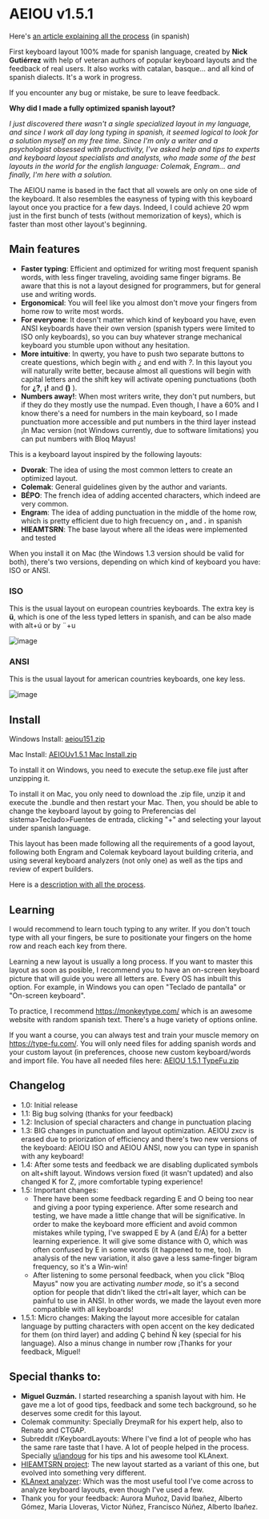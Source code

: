 # AEIOU v1.5.1

Here's [an article explaining all the process](https://tecladoenllamas.com/teclado-aeiou/) (in spanish)

First keyboard layout 100% made for spanish language, created by **Nick Gutiérrez** with help of veteran authors of popular keyboard layouts and the feedback of real users. It also works with catalan, basque... and all kind of spanish dialects. It's a work in progress.

If you encounter any bug or mistake, be sure to leave feedback.

**Why did I made a fully optimized spanish layout?** 

*I just discovered there wasn't a single specialized layout in my language, and since I work all day long typing in spanish, it seemed logical to look for a solution myself on my free time. Since I'm only a writer and a psychologist obsessed with productivity, I've asked help and tips to experts and keyboard layout specialists and analysts, who made some of the best layouts in the world for the english language: Colemak, Engram... and finally, I'm here with a solution.*

The AEIOU name is based in the fact that all vowels are only on one side of the keyboard. It also resembles the easyness of typing with this keyboard layout once you practice for a few days. Indeed, I could achieve 20 wpm just in the first bunch of tests (without memorization of keys), which is faster than most other layout's beginning.

## Main features
- **Faster typing**: Efficient and optimized for writing most frequent spanish words, with less finger traveling, avoiding same finger bigrams. Be aware that this is not a layout designed for programmers, but for general use and writing words.
- **Ergonomical**: You will feel like you almost don't move your fingers from home row to write most words. 
- **For everyone**: It doesn't matter which kind of keyboard you have, even ANSI keyboards have their own version (spanish typers were limited to ISO only keyboards), so you can buy whatever strange mechanical keyboard you stumble upon without any hesitation. 
- **More intuitive**: In qwerty, you have to push two separate buttons to create questions, which begin with _¿_ and end with _?_. In this layout you will naturally write better, because almost all questions will begin with capital letters and the shift key will activate opening punctuations (both for **¿?**, **¡!** and **()** ).
- **Numbers away!**: When most writers write, they don't put numbers, but if they do they mostly use the numpad. Even though, I have a 60% and I know there's a need for numbers in the main keyboard, so I made punctuation more accessible and put numbers in the third layer instead ¡In Mac version (not Windows currently, due to software limitations) you can put numbers with Bloq Mayus!

This is a keyboard layout inspired by the following layouts:
- **Dvorak**: The idea of using the most common letters to create an optimized layout.
- **Colemak**: General guidelines given by the author and variants.
- **BÉPO**: The french idea of adding accented characters, which indeed are very common.
- **Engram**: The idea of adding punctuation in the middle of the home row, which is pretty efficient due to high frecuency on **,** and **.** in spanish
- **HIEAMTSRN**: The base layout where all the ideas were implemented and tested

When you install it on Mac (the Windows 1.3 version should be valid for both), there's two versions, depending on which kind of keyboard you have: ISO or ANSI. 

### ISO
This is the usual layout on european countries keyboards. The extra key is **ü**, which is one of the less typed letters in spanish, and can be also made with alt+ú or by ¨+u

![image](https://user-images.githubusercontent.com/12291843/129450933-2b996ed3-0005-4c5d-b2e8-47eb1a90f64b.png)

### ANSI
This is the usual layout for american countries keyboards, one key less. 

![image](https://user-images.githubusercontent.com/12291843/129450962-1664c2f9-0478-48e9-be38-88952724ad2a.png)


## Install

Windows Install: [aeiou151.zip](https://github.com/NickG13/AEIOU/files/6986701/aeiou151.zip)

Mac Install: [AEIOUv1.5.1 Mac Install.zip](https://github.com/NickG13/AEIOU/files/6986821/AEIOUv1.5.1.Mac.Install.zip)

To install it on Windows, you need to execute the setup.exe file just after unzipping it.

To install it on Mac, you only need to download the .zip file, unzip it and execute the .bundle and then restart your Mac. Then, you should be able to change the keyboard layout by going to Preferencias del sistema>Teclado>Fuentes de entrada, clicking "+" and selecting your layout under spanish language.

This layout has been made following all the requirements of a good layout, following both Engram and Colemak keyboard layout building criteria, and using several keyboard analyzers (not only one) as well as the tips and review of expert builders.

Here is a [description with all the process](https://www.reddit.com/r/KeyboardLayouts/comments/oja9oh/why_are_there_no_spanish_layouts/).

## Learning
I would recommend to learn touch typing to any writer. If you don't touch type with all your fingers, be sure to positionate your fingers on the home row and reach each key from there. 

Learning a new layout is usually a long process. If you want to master this layout as soon as posible, I recommend you to have an on-screen keyboard picture that will guide you were all letters are. Every OS has inbuilt this option. For example, in Windows you can open "Teclado de pantalla" or "On-screen keyboard".

To practice, I recommend https://monkeytype.com/ which is an awesome website with random spanish text. There's a huge variety of options online.

If you want a course, you can always test and train your muscle memory on https://type-fu.com/. You will only need files for adding spanish words and your custom layout (in preferences, choose new custom keyboard/words and import file. You have all needed files here: [AEIOU 1.5.1 TypeFu.zip](https://github.com/NickG13/AEIOU/files/6986713/AEIOU.1.5.1.TypeFu.zip)


## Changelog
- 1.0: Initial release
- 1.1: Big bug solving (thanks for your feedback)
- 1.2: Inclusion of special characters and change in punctuation placing
- 1.3: BIG changes in punctuation and layout optimization. AEIOU zxcv is erased due to priorization of efficiency and there's two new versions of the keyboard: AEIOU ISO and AEIOU ANSI, now you can type in spanish with any keyboard!
- 1.4: After some tests and feedback we are disabling duplicated symbols on alt+shift layout. Windows version fixed (it wasn't updated) and also changed K for Z, ¡more comfortable typing experience!
- 1.5: Important changes:
  - There have been some feedback regarding E and O being too near and giving a poor typing experience. After some research and testing, we have made a little change that will be significative. In order to make the keyboard more efficient and avoid common mistakes while typing, I've swapped E by A (and É/Á) for a better learning experience. It will give some distance with O, which was often confused by E in some words (it happened to me, too). In analysis of the new variation, it also gave a less same-finger bigram frequency, so it's a Win-win!
  - After listening to some personal feedback, when you click "Bloq Mayus" now you are activating *number mode*, so it's a second option for people that didn't liked the ctrl+alt layer, which can be painful to use in ANSI. In other words, we made the layout even more compatible with all keyboards!
- 1.5.1: Micro changes: Making the layout more accesible for catalan language by putting characters with open accent on the key dedicated for them (on third layer) and adding Ç behind Ñ key (special for his language). Also a minus change in number row ¡Thanks for your feedback, Miguel! 

## Special thanks to:
- **Miguel Guzmán.** I started researching a spanish layout with him. He gave me a lot of good tips, feedback and some tech background, so he deserves some credit for this layout. 
- Colemak community: Specially DreymaR for his expert help, also to Renato and CTGAP.
- Subreddit r/KeyboardLayouts: Where I've find a lot of people who has the same rare taste that I have. A lot of people helped in the process. Specially [u/iandoug](https://www.reddit.com/user/iandoug) for his tips and his awesome tool KLAnext.
- [HIEAMTSRN project](https://github.com/dns/Keyboard-HIEAMTSRN-Optimized): The new layout started as a variant of this one, but evolved into something very different. 
- [KLAnext analyzer](https://klanext.keyboard-design.com/): Which was the most useful tool I've come across to analyze keyboard layouts, even though I've used a few.
- Thank you for your feedback: Aurora Muñoz, David Ibañez, Alberto Gómez, Maria Lloveras, Victor Núñez, Francisco Núñez, Alberto Ibañez.
